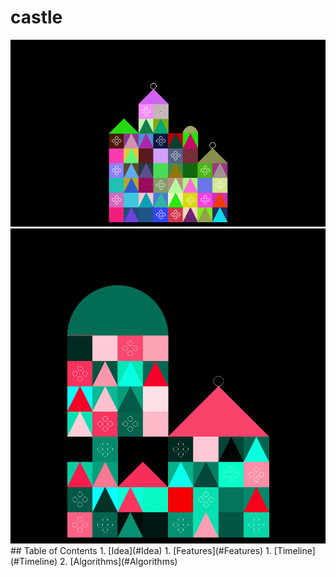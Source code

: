 # castle
<img src='https://github.com/JiangxueHan529/castle/blob/main/images/testing29.png'>
<img src='https://github.com/JiangxueHan529/castle/blob/main/images/testing46.png'>
## Table of Contents
1. [Idea](#Idea)
1. [Features](#Features)
1. [Timeline](#Timeline)
2. [Algorithms](#Algorithms)
